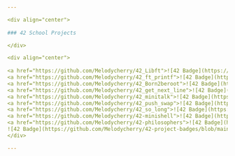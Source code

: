 ```yaml
---

<div align="center">
  
### 42 School Projects

</div>

<div align="center">
  
<a href="https://github.com/Melodycherry/42_Libft">![42 Badge](https://github.com/Melodycherry/42-project-badges/blob/main/badges/libftm.png)</a>
<a href="https://github.com/Melodycherry/42_ft_printf">![42 Badge](https://github.com/Melodycherry/42-project-badges/blob/main/badges/ft_printfe.png)</a>
<a href="https://github.com/Melodycherry/42_Born2beroot">![42 Badge](https://github.com/Melodycherry/42-project-badges/blob/main/badges/born2beroote.png)</a>
<a href="https://github.com/Melodycherry/42_get_next_line">![42 Badge](https://github.com/Melodycherry/42-project-badges/blob/main/badges/get_next_linee.png)</a>
<a href="https://github.com/Melodycherry/42_minitalk">![42 Badge](https://github.com/Melodycherry/42-project-badges/blob/main/badges/minitalke.png)</a>
<a href="https://github.com/Melodycherry/42_push_swap">![42 Badge](https://github.com/Melodycherry/42-project-badges/blob/main/badges/push_swape.png)</a>
<a href="https://github.com/Melodycherry/42_so_long">![42 Badge](https://github.com/Melodycherry/42-project-badges/blob/main/badges/so_longe.png)</a>
<a href="https://github.com/Melodycherry/42-minishell">![42 Badge](https://github.com/Melodycherry/42-project-badges/blob/main/badges/minishelle.png)</a>
<a href="https://github.com/Melodycherry/42-philosophers">![42 Badge](https://github.com/Melodycherry/42-project-badges/blob/main/badges/philosopherse.png)</a>
![42 Badge](https://github.com/Melodycherry/42-project-badges/blob/main/badges/cub3dn.png)</a>
</div>

---
```

